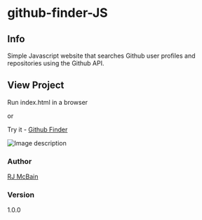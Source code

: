 # github-finder-JS

## Info

Simple Javascript website that searches Github user profiles and repositories using the Github API.

## View Project

Run index.html in a browser

or

Try it - [Github Finder](http://www.rjmcbain.com/github-finder/index.html)

![Image description](https://i.imgur.com/0716j3c.png)

### Author

[RJ McBain](http://www.rjmcbain.com)

### Version

1.0.0
